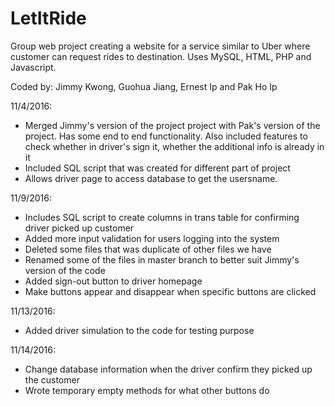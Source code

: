 # LetItRide
Group web project creating a website for a service similar to Uber where customer can request rides to destination. 
Uses MySQL, HTML,  PHP and Javascript.

Coded by: Jimmy Kwong, Guohua Jiang, Ernest Ip and Pak Ho Ip

11/4/2016: 
- Merged Jimmy's version of the project project with Pak's version of the project. Has some end to end functionality. Also included features to check whether in driver's 
sign it, whether the additional info is already in it
- Included SQL script that was created for different part of project
- Allows driver page to access database to get the usersname.

11/9/2016:
- Includes SQL script to create columns in trans table for confirming driver picked up customer
- Added more input validation for users logging into the system
- Deleted some files that was duplicate of other files we have
- Renamed some of the files in master branch to better suit Jimmy's version of the code
- Added sign-out button to driver homepage
- Make buttons appear and disappear when specific buttons are clicked

11/13/2016:
- Added driver simulation to the code for testing purpose

11/14/2016:
- Change database information when the driver confirm they picked up the customer
- Wrote temporary empty methods for what other buttons do

